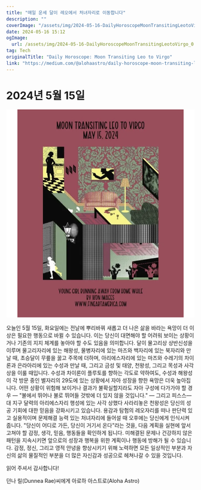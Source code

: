 ```yaml
---
title: "매일 운세 달이 레오에서 처녀자리로 이동합니다"
description: ""
coverImage: "/assets/img/2024-05-16-DailyHoroscopeMoonTransitingLeotoVirgo_0.png"
date: 2024-05-16 15:12
ogImage: 
  url: /assets/img/2024-05-16-DailyHoroscopeMoonTransitingLeotoVirgo_0.png
tag: Tech
originalTitle: "Daily Horoscope: Moon Transiting Leo to Virgo"
link: "https://medium.com/@alohaastro/daily-horoscope-moon-transiting-leo-to-virgo-14ac6658a827"
---
```



# 2024년 5월 15일

![이미지](/assets/img/2024-05-16-DailyHoroscopeMoonTransitingLeotoVirgo_0.png)

오늘인 5월 15일, 화요일에는 전날에 뿌리바꿔 새롭고 더 나은 삶을 바라는 욕망이 더 이상은 필요한 행동으로 바뀔 수 있습니다. 이는 당신이 대면해야 할 어려워 보이는 상황이거나 기존의 지지 체계를 놓아야 할 수도 있음을 의미합니다. 달이 물고리상 상반신성을 이루며 물고리자리에 있는 해왕성, 물병자리에 있는 마즈와 백자리에 있는 북자리와 만날 때, 초승달이 무릎을 꿇고 주목에 더하며, 아리에스자리에 있는 마즈와 수레기의 차이론과 은라아리에 있는 수성과 만날 때, 그리고 금성 및 태양, 천왕성, 그리고 목성과 사각상을 이룰 때입니다. 수성과 차이론이 플루토를 향하는 각도로 약하여도, 수성과 해왕성이 각 방문 중인 별자리의 29도에 있는 상황에서 자아 성장을 향한 욕망은 더욱 높아집니다. 어떤 상황이 위험해 보이거나 결과가 불확실할지라도 자아 구성에 다가가야 할 경우 — "불에서 뛰어나 불로 뛰어들 것밖에 더 있지 않을 것입니다." — 그리고 피스스—대 지구 달력의 아리에스자리 행성에 있는 사각 상했다 사라리놓은 천왕성은 당신의 성공 기회에 대한 믿음을 강화시키고 있습니다. 용감과 탐험의 레오자리를 떠나 판단력 있고 실용적이며 문제해결 능력 있는 처녀자리에 들어설 때 오후에는 당신에게 인식시켜 줍니다. "당신이 어디로 가든, 당신이 거기서 온다"라는 것을, 다음 계획을 실현에 앞서 고쳐야 할 감정, 생각, 믿음, 행동들을 확인하게 됩니다. 미해결된 문제나 건강하지 않은 패턴을 지속시키면 앞으로의 성장과 행복을 위한 계획이나 행동에 방해가 될 수 있습니다. 감정, 정신, 그리고 영적 안녕을 향상시키기 위해 노력하면 모든 일상적인 부분과 자신의 삶의 물질적인 부분을 더 많은 자신감과 성공으로 헤쳐나갈 수 있을 것입니다.

읽어 주셔서 감사합니다!

<div class="content-ad"></div>

던나 릴(Dunnea Rae)씨에게 아로하 아스트로(Aloha Astro)